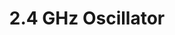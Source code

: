 ---
layout: single
title: "2.4 GHz Oscillator"
permalink: /projects//
class: wide-nosb-toc
author_profile: false
toc: true
---